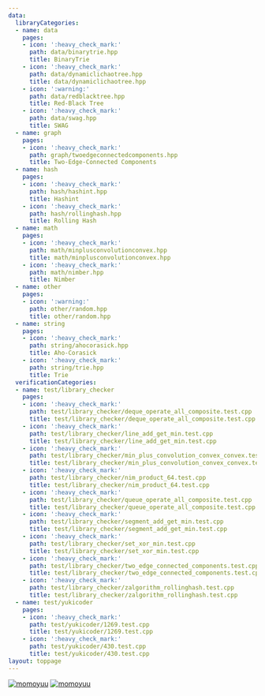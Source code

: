 ```yaml
---
data:
  libraryCategories:
  - name: data
    pages:
    - icon: ':heavy_check_mark:'
      path: data/binarytrie.hpp
      title: BinaryTrie
    - icon: ':heavy_check_mark:'
      path: data/dynamiclichaotree.hpp
      title: data/dynamiclichaotree.hpp
    - icon: ':warning:'
      path: data/redblacktree.hpp
      title: Red-Black Tree
    - icon: ':heavy_check_mark:'
      path: data/swag.hpp
      title: SWAG
  - name: graph
    pages:
    - icon: ':heavy_check_mark:'
      path: graph/twoedgeconnectedcomponents.hpp
      title: Two-Edge-Connected Components
  - name: hash
    pages:
    - icon: ':heavy_check_mark:'
      path: hash/hashint.hpp
      title: Hashint
    - icon: ':heavy_check_mark:'
      path: hash/rollinghash.hpp
      title: Rolling Hash
  - name: math
    pages:
    - icon: ':heavy_check_mark:'
      path: math/minplusconvolutionconvex.hpp
      title: math/minplusconvolutionconvex.hpp
    - icon: ':heavy_check_mark:'
      path: math/nimber.hpp
      title: Nimber
  - name: other
    pages:
    - icon: ':warning:'
      path: other/random.hpp
      title: other/random.hpp
  - name: string
    pages:
    - icon: ':heavy_check_mark:'
      path: string/ahocorasick.hpp
      title: Aho-Corasick
    - icon: ':heavy_check_mark:'
      path: string/trie.hpp
      title: Trie
  verificationCategories:
  - name: test/library_checker
    pages:
    - icon: ':heavy_check_mark:'
      path: test/library_checker/deque_operate_all_composite.test.cpp
      title: test/library_checker/deque_operate_all_composite.test.cpp
    - icon: ':heavy_check_mark:'
      path: test/library_checker/line_add_get_min.test.cpp
      title: test/library_checker/line_add_get_min.test.cpp
    - icon: ':heavy_check_mark:'
      path: test/library_checker/min_plus_convolution_convex_convex.test.cpp
      title: test/library_checker/min_plus_convolution_convex_convex.test.cpp
    - icon: ':heavy_check_mark:'
      path: test/library_checker/nim_product_64.test.cpp
      title: test/library_checker/nim_product_64.test.cpp
    - icon: ':heavy_check_mark:'
      path: test/library_checker/queue_operate_all_composite.test.cpp
      title: test/library_checker/queue_operate_all_composite.test.cpp
    - icon: ':heavy_check_mark:'
      path: test/library_checker/segment_add_get_min.test.cpp
      title: test/library_checker/segment_add_get_min.test.cpp
    - icon: ':heavy_check_mark:'
      path: test/library_checker/set_xor_min.test.cpp
      title: test/library_checker/set_xor_min.test.cpp
    - icon: ':heavy_check_mark:'
      path: test/library_checker/two_edge_connected_components.test.cpp
      title: test/library_checker/two_edge_connected_components.test.cpp
    - icon: ':heavy_check_mark:'
      path: test/library_checker/zalgorithm_rollinghash.test.cpp
      title: test/library_checker/zalgorithm_rollinghash.test.cpp
  - name: test/yukicoder
    pages:
    - icon: ':heavy_check_mark:'
      path: test/yukicoder/1269.test.cpp
      title: test/yukicoder/1269.test.cpp
    - icon: ':heavy_check_mark:'
      path: test/yukicoder/430.test.cpp
      title: test/yukicoder/430.test.cpp
layout: toppage
---
```

[![momoyuu](https://img.shields.io/endpoint?url=https%3A%2F%2Fatcoder-badges.now.sh%2Fapi%2Fatcoder%2Fjson%2Fmomoyuu)](https://atcoder.jp/users/momoyuu)  [![momoyuu](https://img.shields.io/endpoint?url=https%3A%2F%2Fatcoder-badges.now.sh%2Fapi%2Fcodeforces%2Fjson%2Fmomoyuu)](https://codeforces.com/profile/momoyuu)

